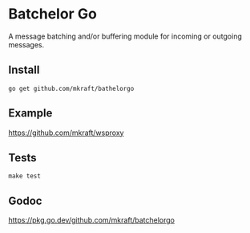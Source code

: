 # Batchelor Go

A message batching and/or buffering module for incoming or outgoing messages.

## Install

```shell
go get github.com/mkraft/bathelorgo
```

## Example

https://github.com/mkraft/wsproxy

## Tests

```shell
make test
```

## Godoc

https://pkg.go.dev/github.com/mkraft/batchelorgo
